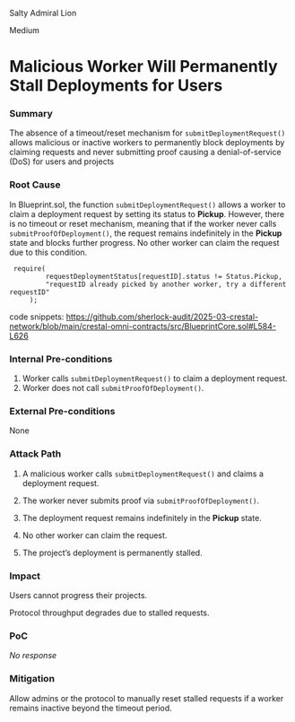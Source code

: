 Salty Admiral Lion

Medium

# Malicious Worker Will Permanently Stall Deployments for Users

### Summary

The absence of a timeout/reset mechanism for `submitDeploymentRequest()` allows malicious or inactive workers to permanently block deployments by claiming requests and never submitting proof causing a denial-of-service (DoS) for users and projects

### Root Cause

In Blueprint.sol, the function `submitDeploymentRequest()` allows a worker to claim a deployment request by setting its status to **Pickup**. However, there is no timeout or reset mechanism, meaning that if the worker never calls `submitProofOfDeployment()`, the request remains indefinitely in the **Pickup** state and blocks further progress. No other worker can claim the request due to this condition.
```solidity
 require( 
         requestDeploymentStatus[requestID].status != Status.Pickup, 
         "requestID already picked by another worker, try a different requestID" 
     ); 
```

code snippets:
https://github.com/sherlock-audit/2025-03-crestal-network/blob/main/crestal-omni-contracts/src/BlueprintCore.sol#L584-L626

### Internal Pre-conditions

1. Worker calls `submitDeploymentRequest()` to claim a deployment request.
2. Worker does not call `submitProofOfDeployment()`.

### External Pre-conditions

None

### Attack Path

1. A malicious worker calls `submitDeploymentRequest()` and claims a deployment request.

2. The worker never submits proof via `submitProofOfDeployment()`.

3. The deployment request remains indefinitely in the **Pickup** state.

4. No other worker can claim the request.

5. The project’s deployment is permanently stalled.

### Impact

Users cannot progress their projects.

Protocol throughput degrades due to stalled requests.



### PoC

_No response_

### Mitigation

 Allow admins or the protocol to manually reset stalled requests if a worker remains inactive beyond the timeout period.
